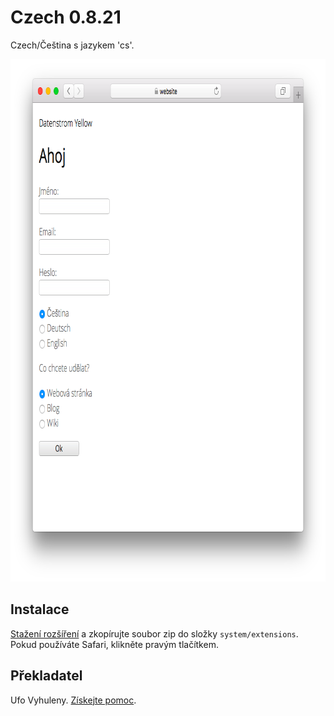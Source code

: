 Czech 0.8.21
============
Czech/Čeština s jazykem 'cs'.

<p align="center"><img src="czech-screenshot.png?raw=true" width="795" height="836" alt="Screenshot"></p>

## Instalace

[Stažení rozšíření](https://github.com/datenstrom/yellow-extensions/raw/master/zip/czech.zip) 
a zkopírujte soubor zip do složky `system/extensions`. Pokud používáte Safari, klikněte pravým tlačítkem.

## Překladatel

Ufo Vyhuleny. [Získejte pomoc](https://datenstrom.se/yellow/help/).
